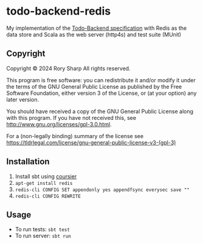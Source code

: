 # todo-backend-redis
My implementation of the [Todo-Backend specification](https://todobackend.com/) with Redis as the data store and Scala as the web server (http4s) and test suite (MUnit)

## Copyright
Copyright © 2024  Rory Sharp All rights reserved.

This program is free software: you can redistribute it and/or modify
it under the terms of the GNU General Public License as published by
the Free Software Foundation, either version 3 of the License, or
(at your option) any later version.

You should have received a copy of the GNU General Public License
along with this program.  If you have not received this, see <http://www.gnu.org/licenses/gpl-3.0.html>.

For a (non-legally binding) summary of the license see https://tldrlegal.com/license/gnu-general-public-license-v3-(gpl-3)

## Installation
1. Install sbt using [coursier](https://get-coursier.io/docs/cli-installation)
2. `apt-get install redis`
3. `redis-cli CONFIG SET appendonly yes appendfsync everysec save ""`
4. `redis-cli CONFIG REWRITE`

## Usage
* To run tests: `sbt test`
* To run server: `sbt run`
